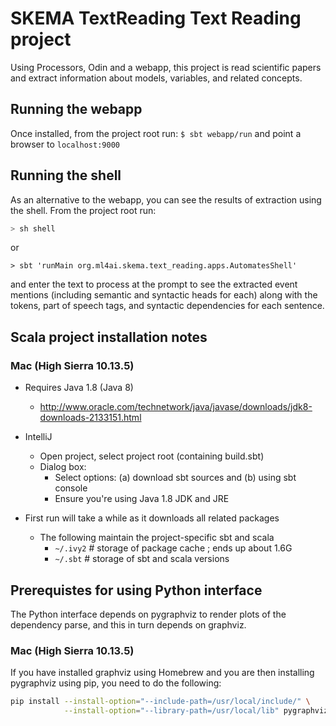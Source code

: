 
# SKEMA TextReading Text Reading project

Using Processors, Odin and a webapp, this project is read scientific papers and
extract information about models, variables, and related concepts.

## Running the webapp

Once installed, from the project root run:
`$ sbt webapp/run`
and point a browser to `localhost:9000`

## Running the shell

As an alternative to the webapp, you can see the results of extraction using the shell. From the project root run:

```bash
> sh shell
```
or 
```
> sbt 'runMain org.ml4ai.skema.text_reading.apps.AutomatesShell'
```
and enter the text to process at the prompt to see the extracted event mentions (including semantic and syntactic heads for each) along with the tokens, part of speech tags, and syntactic dependencies for each sentence. 

## Scala project installation notes

### Mac (High Sierra 10.13.5)

- Requires Java 1.8 (Java 8)
    - http://www.oracle.com/technetwork/java/javase/downloads/jdk8-downloads-2133151.html

- IntelliJ
    - Open project, select project root (containing build.sbt)
    - Dialog box:
        - Select options: (a) download sbt sources and (b) using sbt console
        - Ensure you're using Java 1.8 JDK and JRE

- First run will take a while as it downloads all related packages
    - The following maintain the project-specific sbt and scala
        - `~/.ivy2`  # storage of package cache ; ends up about 1.6G
        - `~/.sbt`   # storage of sbt and scala versions

## Prerequistes for using Python interface

The Python interface depends on pygraphviz to render plots of the dependency parse, 
and this in turn depends on graphviz.

### Mac (High Sierra 10.13.5)

If you have installed graphviz using Homebrew 
and you are then installing pygraphviz using pip, you need to do the following:
```bash
pip install --install-option="--include-path=/usr/local/include/" \
            --install-option="--library-path=/usr/local/lib" pygraphviz
```
